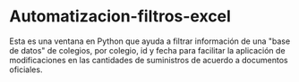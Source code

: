 # Automatizacion-filtros-excel
Esta es una ventana en Python que ayuda a filtrar información de una "base de datos" de colegios, por colegio, id y fecha para facilitar la aplicación de modificaciones en las cantidades de suministros de acuerdo a documentos oficiales.
